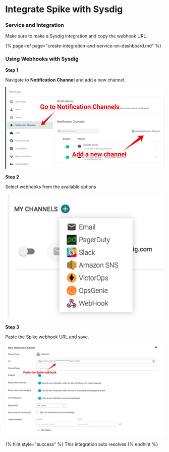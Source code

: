 # Integrate Spike with Sysdig

### Service and Integration

Make sure to make a Sysdig integration and copy the webhook URL.

{% page-ref page="create-integration-and-service-on-dashboard.md" %}



### Using Webhooks with Sysdig

**Step 1**

Navigate to **Notification Channel** and add a new channel.

![](../.gitbook/assets/image%20%28136%29.png)



**Step 2**

Select webhooks from the available options

![](../.gitbook/assets/image%20%28137%29.png)



**Step 3**

Paste the Spike webhook URL and save.

![](../.gitbook/assets/image%20%28134%29.png)



{% hint style="success" %}
This integration auto resolves
{% endhint %}

